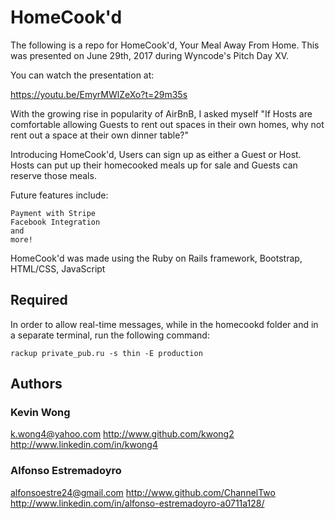# HomeCook'd

The following is a repo for HomeCook'd, Your Meal Away From Home. This was presented on June 29th, 2017 during Wyncode's Pitch Day XV. 

You can watch the presentation at:

https://youtu.be/EmyrMWlZeXo?t=29m35s

With the growing rise in popularity of AirBnB, I asked myself "If Hosts are comfortable allowing Guests to rent out spaces in their own homes, why not rent out a space at their own dinner table?"

Introducing HomeCook'd, Users can sign up as either a Guest or Host. Hosts can put up their homecooked meals up for sale and Guests can reserve those meals. 


Future features include: 
```
Payment with Stripe
Facebook Integration
and 
more!
```

HomeCook'd was made using the Ruby on Rails framework, Bootstrap, HTML/CSS, JavaScript


## Required 

In order to allow real-time messages, while in the homecookd folder and in a separate terminal, run the following command:
```
rackup private_pub.ru -s thin -E production
```
## Authors

### Kevin Wong

k.wong4@yahoo.com
http://www.github.com/kwong2
http://www.linkedin.com/in/kwong4


### Alfonso Estremadoyro

alfonsoestre24@gmail.com
http://www.github.com/ChannelTwo
http://www.linkedin.com/in/alfonso-estremadoyro-a0711a128/
